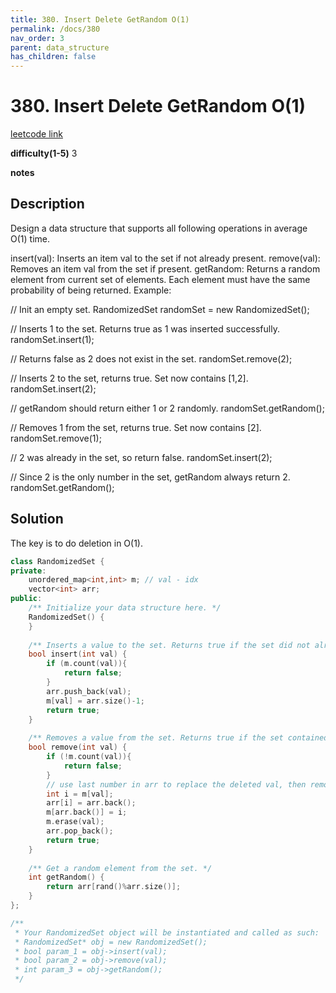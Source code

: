 ```yaml
---
title: 380. Insert Delete GetRandom O(1)
permalink: /docs/380
nav_order: 3
parent: data_structure
has_children: false
---
```

# 380. Insert Delete GetRandom O(1)
[leetcode link](https://leetcode.com/problems/insert-delete-getrandom-o1/)

**difficulty(1-5)** 
3

**notes**   


## Description
Design a data structure that supports all following operations in average O(1) time.

insert(val): Inserts an item val to the set if not already present.
remove(val): Removes an item val from the set if present.
getRandom: Returns a random element from current set of elements. Each element must have the same probability of being returned.
Example:

// Init an empty set.
RandomizedSet randomSet = new RandomizedSet();

// Inserts 1 to the set. Returns true as 1 was inserted successfully.
randomSet.insert(1);

// Returns false as 2 does not exist in the set.
randomSet.remove(2);

// Inserts 2 to the set, returns true. Set now contains [1,2].
randomSet.insert(2);

// getRandom should return either 1 or 2 randomly.
randomSet.getRandom();

// Removes 1 from the set, returns true. Set now contains [2].
randomSet.remove(1);

// 2 was already in the set, so return false.
randomSet.insert(2);

// Since 2 is the only number in the set, getRandom always return 2.
randomSet.getRandom();

## Solution
The key is to do deletion in O(1).

```c++
class RandomizedSet {
private:
    unordered_map<int,int> m; // val - idx
    vector<int> arr;
public:
    /** Initialize your data structure here. */
    RandomizedSet() {
    }
    
    /** Inserts a value to the set. Returns true if the set did not already contain the specified element. */
    bool insert(int val) {
        if (m.count(val)){
            return false;
        }
        arr.push_back(val);
        m[val] = arr.size()-1;
        return true;
    }
    
    /** Removes a value from the set. Returns true if the set contained the specified element. */
    bool remove(int val) {
        if (!m.count(val)){
            return false;
        }
        // use last number in arr to replace the deleted val, then remove last number.
        int i = m[val];
        arr[i] = arr.back();
        m[arr.back()] = i;
        m.erase(val);
        arr.pop_back();
        return true;
    }
    
    /** Get a random element from the set. */
    int getRandom() {
        return arr[rand()%arr.size()];        
    }
};

/**
 * Your RandomizedSet object will be instantiated and called as such:
 * RandomizedSet* obj = new RandomizedSet();
 * bool param_1 = obj->insert(val);
 * bool param_2 = obj->remove(val);
 * int param_3 = obj->getRandom();
 */
```

<!-- 
Default label
{: .label }

Blue label
{: .label .label-blue }

Stable
{: .label .label-green }

New release
{: .label .label-purple }

Coming soon
{: .label .label-yellow }

Deprecated
{: .label .label-red } -->
